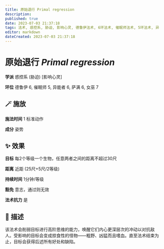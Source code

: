 ```yaml
---
title: 原始退行 Primal regression
description: 
published: true
date: 2023-07-03 21:37:18
tags: 法术, 惑控系, 胁迫, 影响心灵, 德鲁伊法术, 6环法术, 催眠师法术, 5环法术, 异能者法术, 萨满法术, 女巫法术, 7环法术
editor: markdown
dateCreated: 2023-07-03 21:37:18
---
```


# **原始退行** *Primal regression*

**学派** 惑控系 (胁迫) \[影响心灵\] 

**环位** 德鲁伊 6, 催眠师 5, 异能者 6, 萨满 6, 女巫 7

## 🪄 施放

**施法时间** 1 标准动作

**成分** 姿势

## ✨ 效果 

**目标** 每2个等级一个生物，任意两者之间的距离不超过30尺 

**距离** 近距 (25尺+5尺/2等级)  

**持续时间** 1分钟/等级 

**豁免** 意志，通过则无效

**法术抗力** 是

## 📖 描述

该法术会削弱目标进行高阶思维的能力，唤醒它们内心更深层次的冲动以对抗敌人。受影响的目标会变成掠食性的怪物——粗野、凶猛而且嗜血。直至法术结束为止，目标会获得后述所有好处和缺陷。
    